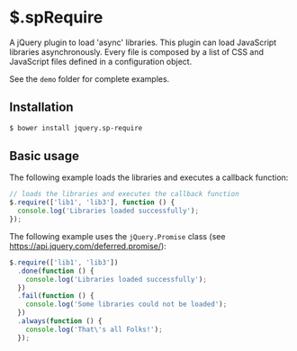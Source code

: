 # $.spRequire

A jQuery plugin to load 'async' libraries. This plugin can load JavaScript libraries asynchronously. Every file is composed by a list of CSS and JavaScript files defined in a configuration object.

See the `demo` folder for complete examples.

## Installation
```bash
$ bower install jquery.sp-require
```

## Basic usage

The following example loads the libraries and executes a callback function:

```JavaScript
// loads the libraries and executes the callback function
$.require(['lib1', 'lib3'], function () {
  console.log('Libraries loaded successfully');
});
```

The following example uses the `jQuery.Promise` class (see https://api.jquery.com/deferred.promise/):

```JavaScript
$.require(['lib1', 'lib3'])
  .done(function () {
    console.log('Libraries loaded successfully');
  })
  .fail(function () {
    console.log('Some libraries could not be loaded');
  })
  .always(function () {
    console.log('That\'s all Folks!');
  });
```
